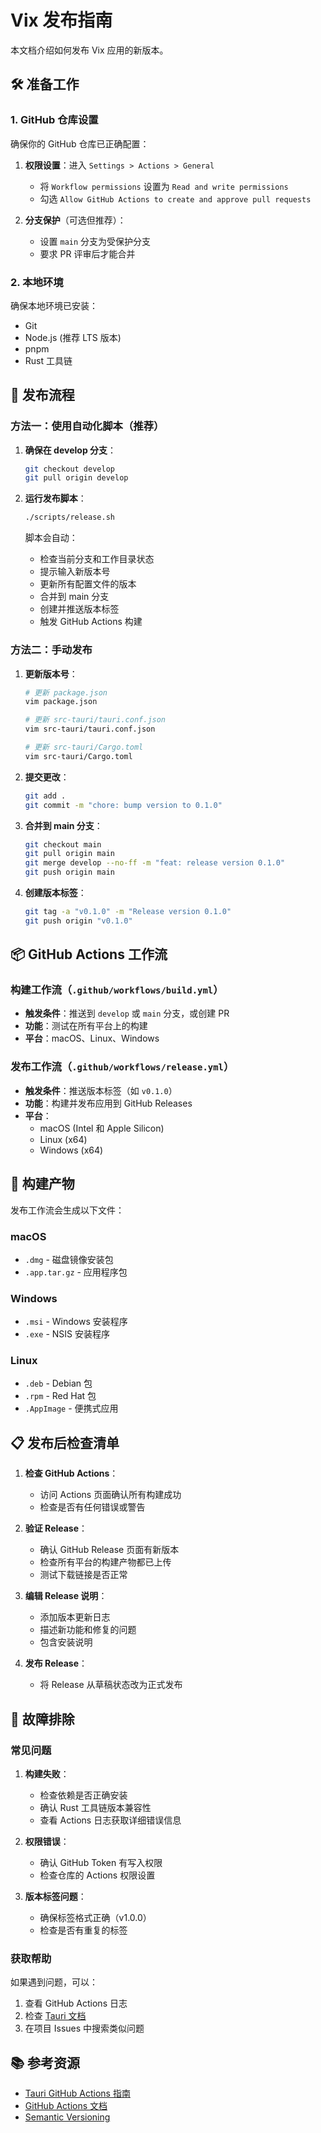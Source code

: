 # Vix 发布指南

本文档介绍如何发布 Vix 应用的新版本。

## 🛠️ 准备工作

### 1. GitHub 仓库设置

确保你的 GitHub 仓库已正确配置：

1. **权限设置**：进入 `Settings > Actions > General`
   - 将 `Workflow permissions` 设置为 `Read and write permissions`
   - 勾选 `Allow GitHub Actions to create and approve pull requests`

2. **分支保护**（可选但推荐）：
   - 设置 `main` 分支为受保护分支
   - 要求 PR 评审后才能合并

### 2. 本地环境

确保本地环境已安装：
- Git
- Node.js (推荐 LTS 版本)
- pnpm
- Rust 工具链

## 🚀 发布流程

### 方法一：使用自动化脚本（推荐）

1. **确保在 develop 分支**：
   ```bash
   git checkout develop
   git pull origin develop
   ```

2. **运行发布脚本**：
   ```bash
   ./scripts/release.sh
   ```

   脚本会自动：
   - 检查当前分支和工作目录状态
   - 提示输入新版本号
   - 更新所有配置文件的版本
   - 合并到 main 分支
   - 创建并推送版本标签
   - 触发 GitHub Actions 构建

### 方法二：手动发布

1. **更新版本号**：
   ```bash
   # 更新 package.json
   vim package.json

   # 更新 src-tauri/tauri.conf.json
   vim src-tauri/tauri.conf.json

   # 更新 src-tauri/Cargo.toml
   vim src-tauri/Cargo.toml
   ```

2. **提交更改**：
   ```bash
   git add .
   git commit -m "chore: bump version to 0.1.0"
   ```

3. **合并到 main 分支**：
   ```bash
   git checkout main
   git pull origin main
   git merge develop --no-ff -m "feat: release version 0.1.0"
   git push origin main
   ```

4. **创建版本标签**：
   ```bash
   git tag -a "v0.1.0" -m "Release version 0.1.0"
   git push origin "v0.1.0"
   ```

## 📦 GitHub Actions 工作流

### 构建工作流（`.github/workflows/build.yml`）

- **触发条件**：推送到 `develop` 或 `main` 分支，或创建 PR
- **功能**：测试在所有平台上的构建
- **平台**：macOS、Linux、Windows

### 发布工作流（`.github/workflows/release.yml`）

- **触发条件**：推送版本标签（如 `v0.1.0`）
- **功能**：构建并发布应用到 GitHub Releases
- **平台**：
  - macOS (Intel 和 Apple Silicon)
  - Linux (x64)
  - Windows (x64)

## 🔧 构建产物

发布工作流会生成以下文件：

### macOS
- `.dmg` - 磁盘镜像安装包
- `.app.tar.gz` - 应用程序包

### Windows
- `.msi` - Windows 安装程序
- `.exe` - NSIS 安装程序

### Linux
- `.deb` - Debian 包
- `.rpm` - Red Hat 包
- `.AppImage` - 便携式应用

## 📋 发布后检查清单

1. **检查 GitHub Actions**：
   - 访问 Actions 页面确认所有构建成功
   - 检查是否有任何错误或警告

2. **验证 Release**：
   - 确认 GitHub Release 页面有新版本
   - 检查所有平台的构建产物都已上传
   - 测试下载链接是否正常

3. **编辑 Release 说明**：
   - 添加版本更新日志
   - 描述新功能和修复的问题
   - 包含安装说明

4. **发布 Release**：
   - 将 Release 从草稿状态改为正式发布

## 🚨 故障排除

### 常见问题

1. **构建失败**：
   - 检查依赖是否正确安装
   - 确认 Rust 工具链版本兼容性
   - 查看 Actions 日志获取详细错误信息

2. **权限错误**：
   - 确认 GitHub Token 有写入权限
   - 检查仓库的 Actions 权限设置

3. **版本标签问题**：
   - 确保标签格式正确（v1.0.0）
   - 检查是否有重复的标签

### 获取帮助

如果遇到问题，可以：
1. 查看 GitHub Actions 日志
2. 检查 [Tauri 文档](https://tauri.app/)
3. 在项目 Issues 中搜索类似问题

## 📚 参考资源

- [Tauri GitHub Actions 指南](https://v2.tauri.app/distribute/pipelines/github/)
- [GitHub Actions 文档](https://docs.github.com/en/actions)
- [Semantic Versioning](https://semver.org/)
